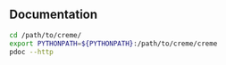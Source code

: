 ## Documentation

```sh
cd /path/to/creme/
export PYTHONPATH=${PYTHONPATH}:/path/to/creme/creme
pdoc --http
```
